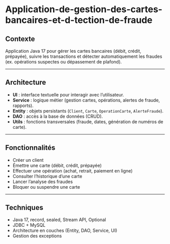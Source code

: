 # Application-de-gestion-des-cartes-bancaires-et-d-tection-de-fraude

## Contexte
Application Java 17 pour gérer les cartes bancaires (débit, crédit, prépayée), suivre les transactions et détecter automatiquement les fraudes (ex. opérations suspectes ou dépassement de plafond).

---

## Architecture
- **UI** : interface textuelle pour interagir avec l’utilisateur.  
- **Service** : logique métier (gestion cartes, opérations, alertes de fraude, rapports).  
- **Entity** : objets persistants (`Client`, `Carte`, `OperationCarte`, `AlerteFraude`).  
- **DAO** : accès à la base de données (CRUD).  
- **Utils** : fonctions transversales (fraude, dates, génération de numéros de carte).  

---

## Fonctionnalités
- Créer un client  
- Émettre une carte (débit, crédit, prépayée)  
- Effectuer une opération (achat, retrait, paiement en ligne)  
- Consulter l’historique d’une carte  
- Lancer l’analyse des fraudes  
- Bloquer ou suspendre une carte  

---

## Techniques
- Java 17, record, sealed, Stream API, Optional  
- JDBC + MySQL  
- Architecture en couches (Entity, DAO, Service, UI)  
- Gestion des exceptions  
